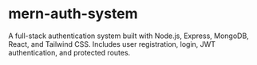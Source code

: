 # mern-auth-system
A full-stack authentication system built with Node.js, Express, MongoDB, React, and Tailwind CSS. Includes user registration, login, JWT authentication, and protected routes.
